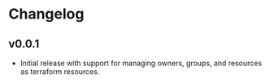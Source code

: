 # Changelog

## v0.0.1
- Initial release with support for managing owners, groups, and resources as terraform resources.
